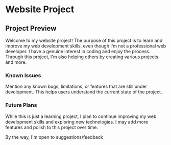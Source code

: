 # Website Project

## Project Preview

Welcome to my website project! The purpose of this project is to learn and improve my web development skills, even though I'm not a professional web developer. I have a genuine interest in coding and enjoy the process. Through this project, I'm also helping others by creating various projects and more.

### Known Issues

Mention any known bugs, limitations, or features that are still under development. This helps users understand the current state of the project.

### Future Plans

While this is just a learning project, I plan to continue improving my web development skills and exploring new technologies. I may add more features and polish to this project over time.

By the way, I'm open to suggestions/feedback
